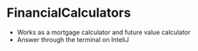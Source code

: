 # FinancialCalculators

- Works as a mortgage calculator and future value calculator
- Answer through the terminal on InteliJ
